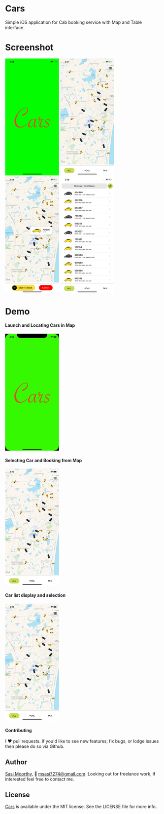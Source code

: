 # Cars
Simple iOS application for Cab booking service with Map and Table interface.

# Screenshot

<img src="https://github.com/Sa74/Cars/blob/master/Cars/Cars/Screens/1.png" width="175">      <img src="https://github.com/Sa74/Cars/blob/master/Cars/Cars/Screens/2.png" width="175">    <img src="https://github.com/Sa74/Cars/blob/master/Cars/Cars/Screens/3.png" width="175">    <img src="https://github.com/Sa74/Cars/blob/master/Cars/Cars/Screens/4.png" width="175">

# Demo

#### Launch and Locating Cars in Map

<img src="https://github.com/Sa74/Cars/blob/master/Cars/Cars/Screens/demo1.gif" width="175">      


#### Selecting Car and Booking from Map

<img src="https://github.com/Sa74/Cars/blob/master/Cars/Cars/Screens/demo2.gif" width="175">        


#### Car list display and selection

<img src="https://github.com/Sa74/Cars/blob/master/Cars/Cars/Screens/demo3.gif" width="175">


#### Contributing

I :heart: pull requests. If you'd like to see new features, fix bugs, or lodge
issues then please do so via Github.

## Author

[Sasi Moorthy](https://twitter.com/Sasi3726), 📧 msasi7274@gmail.com. Looking out for freelance work, if interested feel free to contact me.

## License

[Cars](https://github.com/Sa74/Cars) is available under the MIT license. See the LICENSE file for more info.
